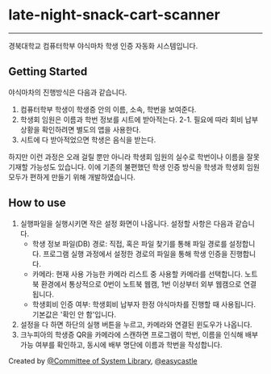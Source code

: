 # late-night-snack-cart-scanner
---
경북대학교 컴퓨터학부 야식마차 학생 인증 자동화 시스템입니다.

## Getting Started

야식마차의 진행방식은 다음과 같습니다.

1. 컴퓨터학부 학생이 학생증 안의 이름, 소속, 학번을 보여준다.
2. 학생회 임원은 이름과 학번 정보를 시트에 받아적는다.
    2-1. 필요에 따라 회비 납부 상황을 확인하려면 별도의 앱을 사용한다.
3. 시트에 다 받아적었으면 학생은 음식을 받는다.

하지만 이런 과정은 오래 걸릴 뿐만 아니라 학생회 임원의 실수로 학번이나 이름을 잘못 기재할 가능성도 있습니다.
이에 기존의 불편했던 학생 인증 방식을 학생과 학생회 임원 모두가 편하게 만들기 위해 개발하였습니다.

## How to use

1. 실행파일을 실행시키면 작은 설정 화면이 나옵니다. 설정할 사항은 다음과 같습니다.
   - 학생 정보 파일(DB) 경로: 직접, 혹은 파일 찾기를 통해 파일 경로를 설정합니다. 프로그램 실행 과정에서 설정한 경로의 파일을 통해 학생 인증을 진행합니다.
   - 카메라: 현재 사용 가능한 카메라 리스트 중 사용할 카메라를 선택합니다. 노트북 환경에서 통상적으로 0번이 노트북 웹캠, 1번 이상부터 외부 웹캠으로 연결됩니다.
   - 학생회비 인증 여부: 학생회비 납부자 한정 야식마차를 진행할 때 사용됩니다. 기본값은 '확인 안 함'입니다.
2. 설정을 다 하면 하단의 실행 버튼을 누르고, 카메라와 연결된 윈도우가 나옵니다.
3. 크누피아의 학생증 QR을 카메라에 스캔하면 프로그램이 학번, 이름을 인식해 배부 가능 여부를 확인하고, 동시에 배부 명단에 이름과 학번을 작성합니다.

Created by [@Committee of System Library](https://github.com/Committee-of-System-Library), [@easycastle](https://github.com/easycastle)